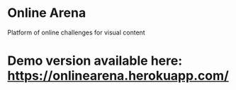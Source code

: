 # Online Arena

Platform of online challenges for visual content

# Demo version available here: https://onlinearena.herokuapp.com/
